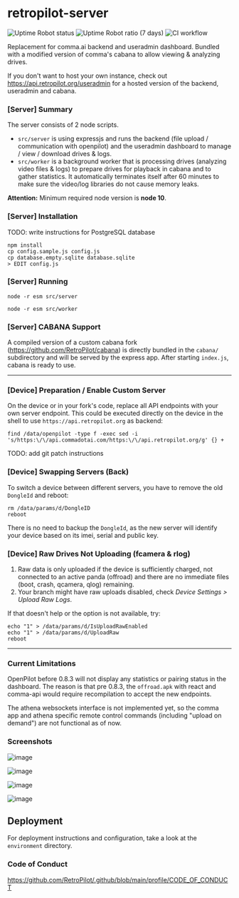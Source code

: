 # retropilot-server

![Uptime Robot status](https://img.shields.io/uptimerobot/status/m791143178-df355c13f922c35db89054b0)
![Uptime Robot ratio (7 days)](https://img.shields.io/uptimerobot/ratio/7/m791143178-df355c13f922c35db89054b0)
![CI workflow](https://github.com/RetroPilot/retropilot-server/actions/workflows/ci.yml/badge.svg)

Replacement for comma.ai backend and useradmin dashboard. Bundled with a modified version of comma's cabana to allow viewing & analyzing drives.

If you don't want to host your own instance, check out https://api.retropilot.org/useradmin for a hosted version of the backend, useradmin and cabana.

### [Server] Summary

The server consists of 2 node scripts.

- `src/server` is using expressjs and runs the backend (file upload / communication with openpilot) and the useradmin dashboard to manage / view / download drives & logs.
- `src/worker` is a background worker that is processing drives (analyzing video files & logs) to prepare drives for playback in cabana and to gather statistics. It automatically terminates itself after 60 minutes to make sure the video/log libraries do not cause memory leaks.

**Attention:** Minimum required node version is **node 10**.

### [Server] Installation

TODO: write instructions for PostgreSQL database

```
npm install
cp config.sample.js config.js
cp database.empty.sqlite database.sqlite
> EDIT config.js
```


### [Server] Running

```
node -r esm src/server
```
```
node -r esm src/worker
```


### [Server] CABANA Support

A compiled version of a custom cabana fork (https://github.com/RetroPilot/cabana) is directly bundled in the `cabana/` subdirectory and will be served by the express app. After starting `index.js`, cabana is ready to use.

-----


### [Device] Preparation / Enable Custom Server

On the device or in your fork's code, replace all API endpoints with your own server endpoint. 
This could be executed directly on the device in the shell to use `https://api.retropilot.org` as backend:

```
find /data/openpilot -type f -exec sed -i 's/https:\/\/api.commadotai.com/https:\/\/api.retropilot.org/g' {} +
```

TODO: add git patch instructions

### [Device] Swapping Servers (Back)
To switch a device between different servers, you have to remove the old `DongleId` and reboot:

```
rm /data/params/d/DongleID
reboot
```

There is no need to backup the `DongleId`, as the new server will identify your device based on its imei, serial and public key.

### [Device] Raw Drives Not Uploading (fcamera & rlog)

1. Raw data is only uploaded if the device is sufficiently charged, not connected to an active panda (offroad) and there are no immediate files (boot, crash, qcamera, qlog) remaining.<br>
2. Your branch might have raw uploads disabled, check *Device Settings > Upload Raw Logs*.

If that doesn't help or the option is not available, try:

```
echo "1" > /data/params/d/IsUploadRawEnabled
echo "1" > /data/params/d/UploadRaw
reboot
```

-----


### Current Limitations
OpenPilot before 0.8.3 will not display any statistics or pairing status in the dashboard.
The reason is that pre 0.8.3, the `offroad.apk` with react and comma-api would require recompilation to accept the new endpoints.

The athena websockets interface is not implemented yet, so the comma app and athena specific remote control commands (including "upload on demand") are not functional as of now.


### Screenshots

![image](https://user-images.githubusercontent.com/48515354/118385101-6bd64780-b60c-11eb-899d-bcb0b32e2939.png)

![image](https://user-images.githubusercontent.com/48515354/118385092-4ba68880-b60c-11eb-987e-2ca801b56caa.png)

![image](https://user-images.githubusercontent.com/48515354/118385075-2a459c80-b60c-11eb-976c-bc331a609391.png)

![image](https://user-images.githubusercontent.com/48515354/118385084-37fb2200-b60c-11eb-8d3e-6db458827808.png)


## Deployment

For deployment instructions and configuration, take a look at the `environment` directory.

### Code of Conduct
https://github.com/RetroPilot/.github/blob/main/profile/CODE_OF_CONDUCT
